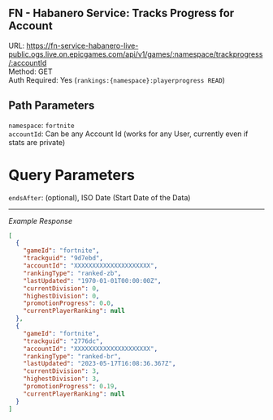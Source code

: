 ## FN - Habanero Service: Tracks Progress for Account

URL: https://fn-service-habanero-live-public.ogs.live.on.epicgames.com/api/v1/games/:namespace/trackprogress/:accountId \
Method: GET \
Auth Required: Yes (`rankings:{namespace}:playerprogress READ`)

## Path Parameters

`namespace`: `fortnite` <br/>
`accountId`: Can be any Account Id (works for any User, currently even if stats are private)

# Query Parameters

`endsAfter`: (optional), ISO Date (Start Date of the Data)

---

_Example Response_

```json
[
  {
    "gameId": "fortnite",
    "trackguid": "9d7ebd",
    "accountId": "XXXXXXXXXXXXXXXXXXXXX",
    "rankingType": "ranked-zb",
    "lastUpdated": "1970-01-01T00:00:00Z",
    "currentDivision": 0,
    "highestDivision": 0,
    "promotionProgress": 0.0,
    "currentPlayerRanking": null
  },
  {
    "gameId": "fortnite",
    "trackguid": "2776dc",
    "accountId": "XXXXXXXXXXXXXXXXXXXXX",
    "rankingType": "ranked-br",
    "lastUpdated": "2023-05-17T16:08:36.367Z",
    "currentDivision": 3,
    "highestDivision": 3,
    "promotionProgress": 0.19,
    "currentPlayerRanking": null
  }
]
```
